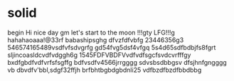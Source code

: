 # solid
begin
Hi
nice day
gm
let's start
to the moon !!!gty
LFG!!!g
hahahaoaaa!@33rf
babashipsghg
dfvzfdfvbfg
23446356g3
546574165489vsdfvfsdvgrfg
gd54fvg5dsf4vfgq
5s4d65sdfbdbjfs8fgrt
sljincoasldcvdfvdggh6g
1545FDFVBDFVvdfvdfsgcfsvdcvrfffgy
bxdfgbdfvdfvrfsfsgffg
bdfvsdfv4566jrrgggg
sdvsbsdbbgsv dfsjhnfgngggg
vb dbvdfv'bbl,sdgf32ffjh
brfbhtbgbdgbdnli25
vdfbzdfbzdfbbdbbg
